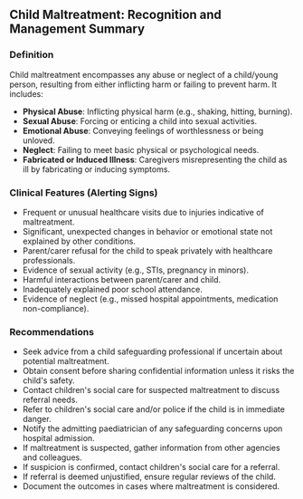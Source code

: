 ## Child Maltreatment: Recognition and Management Summary

### Definition
Child maltreatment encompasses any abuse or neglect of a child/young person, resulting from either inflicting harm or failing to prevent harm. It includes:

- **Physical Abuse**: Inflicting physical harm (e.g., shaking, hitting, burning).
- **Sexual Abuse**: Forcing or enticing a child into sexual activities.
- **Emotional Abuse**: Conveying feelings of worthlessness or being unloved.
- **Neglect**: Failing to meet basic physical or psychological needs.
- **Fabricated or Induced Illness**: Caregivers misrepresenting the child as ill by fabricating or inducing symptoms.

### Clinical Features (Alerting Signs)
- Frequent or unusual healthcare visits due to injuries indicative of maltreatment.
- Significant, unexpected changes in behavior or emotional state not explained by other conditions.
- Parent/carer refusal for the child to speak privately with healthcare professionals.
- Evidence of sexual activity (e.g., STIs, pregnancy in minors).
- Harmful interactions between parent/carer and child.
- Inadequately explained poor school attendance.
- Evidence of neglect (e.g., missed hospital appointments, medication non-compliance).

### Recommendations
- Seek advice from a child safeguarding professional if uncertain about potential maltreatment.
- Obtain consent before sharing confidential information unless it risks the child's safety.
- Contact children's social care for suspected maltreatment to discuss referral needs.
- Refer to children's social care and/or police if the child is in immediate danger.
- Notify the admitting paediatrician of any safeguarding concerns upon hospital admission.
- If maltreatment is suspected, gather information from other agencies and colleagues.
- If suspicion is confirmed, contact children's social care for a referral.
- If referral is deemed unjustified, ensure regular reviews of the child.
- Document the outcomes in cases where maltreatment is considered.